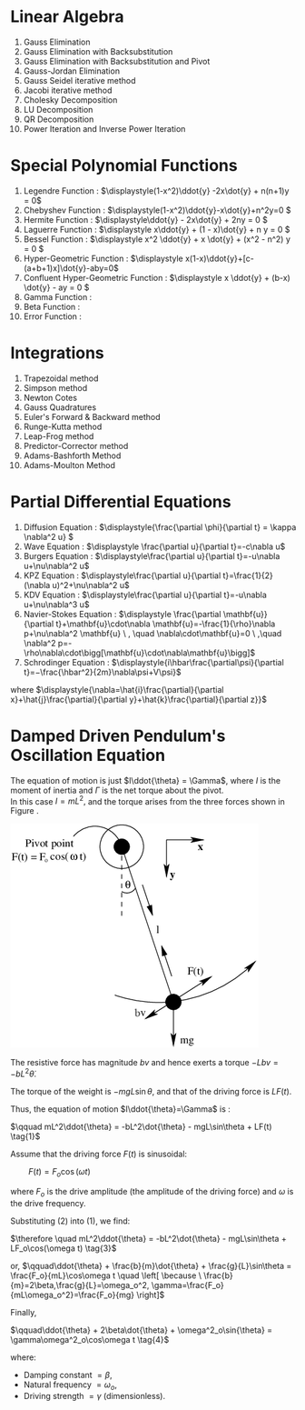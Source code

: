 # Linear Algebra
1. Gauss Elimination
2. Gauss Elimination with Backsubstitution
3. Gauss Elimination with Backsubstitution and Pivot
4. Gauss-Jordan Elimination
5. Gauss Seidel iterative method
6. Jacobi iterative method
7. Cholesky Decomposition
8. LU Decomposition
9. QR Decomposition
10. Power Iteration and Inverse Power Iteration

# Special Polynomial Functions
1.	Legendre Function : $\displaystyle(1-x^2)\ddot{y} -2x\dot{y} + n(n+1)y = 0$
2.	Chebyshev Function : $\displaystyle(1-x^2)\ddot{y}-x\dot{y}+n^2y=0  $
3.	Hermite Function : $\displaystyle\ddot{y} - 2x\dot{y} + 2ny = 0 $
4.	Laguerre Function : $\displaystyle x\ddot{y} + (1 - x)\dot{y} + n y = 0 $
5.	Bessel Function : $\displaystyle x^2 \ddot{y} + x \dot{y} + (x^2 - n^2) y = 0 $
6.	Hyper-Geometric Function : $\displaystyle x(1-x)\ddot{y}+[c-(a+b+1)x]\dot{y}-aby=0$
7.	Confluent Hyper-Geometric Function : $\displaystyle x \ddot{y} + (b-x) \dot{y} - ay = 0 $
8.	Gamma Function :
9.	Beta Function :
10.	Error Function :

# Integrations
1. Trapezoidal method
2. Simpson method
3. Newton Cotes
4. Gauss Quadratures
5. Euler's Forward & Backward method
7. Runge-Kutta method
8. Leap-Frog method
9. Predictor-Corrector method
10. Adams-Bashforth Method
11. Adams-Moulton Method

# Partial Differential Equations
1. Diffusion Equation : $\displaystyle{\frac{\partial \phi}{\partial t} = \kappa \nabla^2 u} $
2. Wave Equation : $\displaystyle \frac{\partial u}{\partial t}=-c\nabla u$
3. Burgers Equation : $\displaystyle\frac{\partial u}{\partial t}=-u\nabla u+\nu\nabla^2 u$
4.  KPZ Equation : $\displaystyle\frac{\partial u}{\partial t}=\frac{1}{2}(\nabla u)^2+\nu\nabla^2 u$
5.  KDV Equation : $\displaystyle\frac{\partial u}{\partial t}=-u\nabla u+\nu\nabla^3 u$
6. Navier-Stokes Equation : $\displaystyle \frac{\partial \mathbf{u}}{\partial t}+\mathbf{u}\cdot\nabla \mathbf{u}=-\frac{1}{\rho}\nabla p+\nu\nabla^2 \mathbf{u} \ , \quad \nabla\cdot\mathbf{u}=0  \ ,\quad \nabla^2 p=-\rho\nabla\cdot\bigg[\mathbf{u}\cdot\nabla\mathbf{u}\bigg]$
7. Schrodinger Equation : $\displaystyle{i\hbar\frac{\partial\psi}{\partial t}=−\frac{\hbar^2}{2m}\nabla\psi+V\psi}$ 

where $\displaystyle{\nabla=\hat{i}\frac{\partial}{\partial x}+\hat{j}\frac{\partial}{\partial y}+\hat{k}\frac{\partial}{\partial z}}$

# Damped Driven Pendulum's Oscillation Equation

The equation of motion is just $I\ddot{\theta} = \Gamma$, where $I$ is the moment of inertia and $\Gamma$ is the net torque about the pivot.                                                                                                                     
In this case $I = m L^2 ,$ and the torque arises from the three forces shown in Figure .    

![Driven-damped-pendulum](https://raw.githubusercontent.com/Chaks1603/Storage/main/Driven-damped-pendulum.png)

The resistive force has magnitude  $bv$  and hence exerts a torque $-Lbv = -bL^2\dot{\theta}$.

The torque of the weight is $-mgL\sin\theta,$ and that of the driving force is $LF(t)$. 

Thus, the equation of motion $I\ddot{\theta}=\Gamma$ is :

$\qquad mL^2\ddot{\theta} = -bL^2\dot{\theta} - mgL\sin\theta + LF(t) \tag{1}$

Assume that the driving force $F(t)$ is sinusoidal:

$\qquad F(t) = F_o\cos(\omega t) \tag{2}$

where $F_o$ is the drive amplitude (the amplitude of the driving force) and $\omega$ is the drive frequency. 

Substituting $(2)$ into $(1),$ we find:

$\therefore \quad mL^2\ddot{\theta} = -bL^2\dot{\theta} - mgL\sin\theta + LF_o\cos(\omega t) \tag{3}$

or, $\qquad\ddot{\theta} + \frac{b}{m}\dot{\theta} + \frac{g}{L}\sin\theta = \frac{F_o}{mL}\cos\omega t \quad \left[ \because \ \frac{b}{m}=2\beta,\frac{g}{L}=\omega_o^2, \gamma=\frac{F_o}{mL\omega_o^2}=\frac{F_o}{mg} \right]$

Finally,

$\qquad\ddot{\theta} + 2\beta\dot{\theta} + \omega^2_o\sin{\theta} = \gamma\omega^2_o\cos\omega t \tag{4}$

where:
- Damping constant $= \beta ,$
- Natural frequency $= \omega_o ,$
- Driving strength $= \gamma$ (dimensionless).
